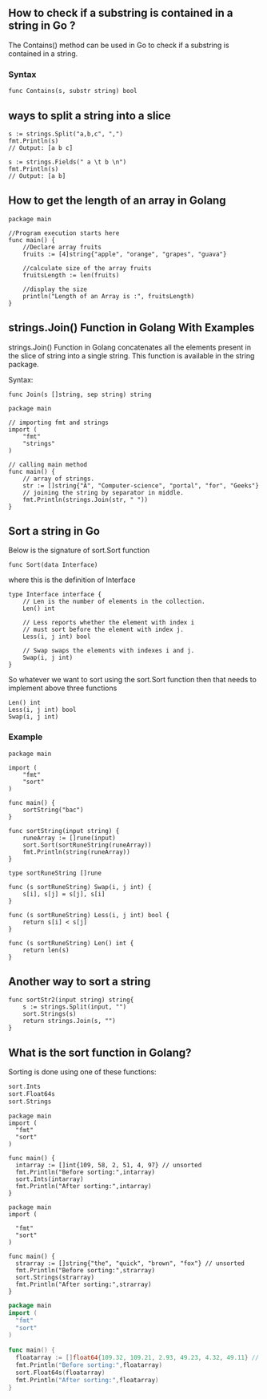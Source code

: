 ## How to check if a substring is contained in a string in Go ?

The Contains() method can be used in Go to check if a substring is contained in a string.

### Syntax

```golang
func Contains(s, substr string) bool
```

## ways to split a string into a slice

```golang
s := strings.Split("a,b,c", ",")
fmt.Println(s)
// Output: [a b c]
```


```golang
s := strings.Fields(" a \t b \n")
fmt.Println(s)
// Output: [a b]
```

## How to get the length of an array in Golang

```golang
package main

//Program execution starts here
func main() {
    //Declare array fruits
    fruits := [4]string{"apple", "orange", "grapes", "guava"}

    //calculate size of the array fruits
    fruitsLength := len(fruits)

    //display the size
    println("Length of an Array is :", fruitsLength)
}
```

## strings.Join() Function in Golang With Examples

strings.Join() Function in Golang concatenates all the elements present in the slice of string into a single string. This function is available in the string package.

Syntax:

```golang
func Join(s []string, sep string) string
```

```golang
package main
  
// importing fmt and strings
import (
    "fmt"
    "strings"
)
  
// calling main method
func main() {
    // array of strings.
    str := []string{"A", "Computer-science", "portal", "for", "Geeks"}
    // joining the string by separator in middle.
    fmt.Println(strings.Join(str, " "))
}
```

## Sort a string in Go

Below is the signature of sort.Sort function

```golang
func Sort(data Interface)
```
where this is the definition of Interface

```golang
type Interface interface {
	// Len is the number of elements in the collection.
	Len() int

	// Less reports whether the element with index i
	// must sort before the element with index j.
	Less(i, j int) bool

	// Swap swaps the elements with indexes i and j.
	Swap(i, j int)
}
```

So whatever we want to sort using the sort.Sort function then that needs to implement above three functions

```golang
Len() int
Less(i, j int) bool
Swap(i, j int)
```

### Example 

```golang
package main

import (
	"fmt"
	"sort"
)

func main() {
	sortString("bac")
}

func sortString(input string) {
	runeArray := []rune(input)
	sort.Sort(sortRuneString(runeArray))
	fmt.Println(string(runeArray))
}

type sortRuneString []rune

func (s sortRuneString) Swap(i, j int) {
	s[i], s[j] = s[j], s[i]
}

func (s sortRuneString) Less(i, j int) bool {
	return s[i] < s[j]
}

func (s sortRuneString) Len() int {
	return len(s)
}
```

## Another way to sort a string 

```golang
func sortStr2(input string) string{
    s := strings.Split(input, "")
    sort.Strings(s)
    return strings.Join(s, "")
}
```
## What is the sort function in Golang?

Sorting is done using one of these functions:

```go
sort.Ints
sort.Float64s
sort.Strings
```

```golang
package main
import (
  "fmt"
  "sort"
)
 
func main() {
  intarray := []int{109, 58, 2, 51, 4, 97} // unsorted
  fmt.Println("Before sorting:",intarray)   
  sort.Ints(intarray)
  fmt.Println("After sorting:",intarray)   
}
```

```golang
package main
import (

  "fmt"
  "sort"
)
 
func main() {
  strarray := []string{"the", "quick", "brown", "fox"} // unsorted
  fmt.Println("Before sorting:",strarray)   
  sort.Strings(strarray)
  fmt.Println("After sorting:",strarray)   
}
```

```go
package main
import (
  "fmt"
  "sort"
)
 
func main() {
  floatarray := []float64{109.32, 109.21, 2.93, 49.23, 4.32, 49.11} // unsorted
  fmt.Println("Before sorting:",floatarray)   
  sort.Float64s(floatarray)
  fmt.Println("After sorting:",floatarray)   
}
```




